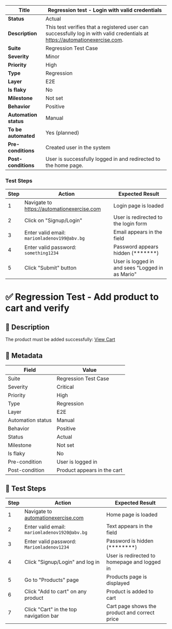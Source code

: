 | **Title**                           | Regression test - Login with valid credentials                        |
|------------------------------------|------------------------------------------------------------------------|
| **Status**                         | Actual                                                                 |
| **Description**                    | This test verifies that a registered user can successfully log in with valid credentials at https://automationexercise.com. |
| **Suite**                          | Regression Test Case                                                   |
| **Severity**                       | Minor                                                                  |
| **Priority**                       | High                                                                   |
| **Type**                           | Regression                                                             |
| **Layer**                          | E2E                                                                    |
| **Is flaky**                       | No                                                                     |
| **Milestone**                      | Not set                                                                |
| **Behavior**                       | Positive                                                               |
| **Automation status**              | Manual                                                                 |
| **To be automated**                | Yes (planned)                                                          |
| **Pre-conditions**                 | Created user in the system                                             |
| **Post-conditions**                | User is successfully logged in and redirected to the home page.       |

### Test Steps

| **Step**                           | **Action**                                                | **Expected Result**                                  |
|------------------------------------|------------------------------------------------------------|------------------------------------------------------|
| 1                                  | Navigate to https://automationexercise.com                 | Login page is loaded                                |
| 2                                  | Click on "Signup/Login"                                   | User is redirected to the login form                |
| 3                                  | Enter valid email: `mariomladenov199@abv.bg`              | Email appears in the field                          |
| 4                                  | Enter valid password: `something1234`                     | Password appears hidden (*******)                   |
| 5                                  | Click "Submit" button                                     | User is logged in and sees "Logged in as Mario"     |





# ✅ Regression Test - Add product to cart and verify

## 📌 Description
The product must be added successfully: [View Cart](https://automationexercise.com/view_cart)

## 🧩 Metadata

| Field              | Value                       |
|--------------------|-----------------------------|
| Suite              | Regression Test Case        |
| Severity           | Critical                    |
| Priority           | High                        |
| Type               | Regression                  |
| Layer              | E2E                         |
| Automation status  | Manual                      |
| Behavior           | Positive                    |
| Status             | Actual                      |
| Milestone          | Not set                     |
| Is flaky           | No                          |
| Pre-condition      | User is logged in           |
| Post-condition     | Product appears in the cart |

## 🧪 Test Steps

| Step | Action                                                            | Expected Result                                |
|------|-------------------------------------------------------------------|------------------------------------------------|
| 1    | Navigate to [automationexercise.com](https://automationexercise.com) | Home page is loaded                            |
| 2    | Enter valid email: `mariomladenov1920@abv.bg`                    | Text appears in the field                      |
| 3    | Enter valid password: `Mariomladenov1234`                        | Password is hidden (********)                 |
| 4    | Click "Signup/Login" and log in                                  | User is redirected to homepage and logged in   |
| 5    | Go to "Products" page                                             | Products page is displayed                     |
| 6    | Click "Add to cart" on any product                               | Product is added to cart                       |
| 7    | Click "Cart" in the top navigation bar                           | Cart page shows the product and correct price  |
